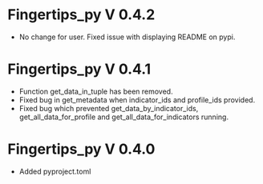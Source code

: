 # Fingertips_py V 0.4.2
* No change for user. Fixed issue with displaying README on pypi.

# Fingertips_py V 0.4.1
* Function get_data_in_tuple has been removed.
* Fixed bug in get_metadata when indicator_ids and profile_ids provided.
* Fixed bug which prevented get_data_by_indicator_ids, get_all_data_for_profile
  and get_all_data_for_indicators running.

# Fingertips_py V 0.4.0
* Added pyproject.toml